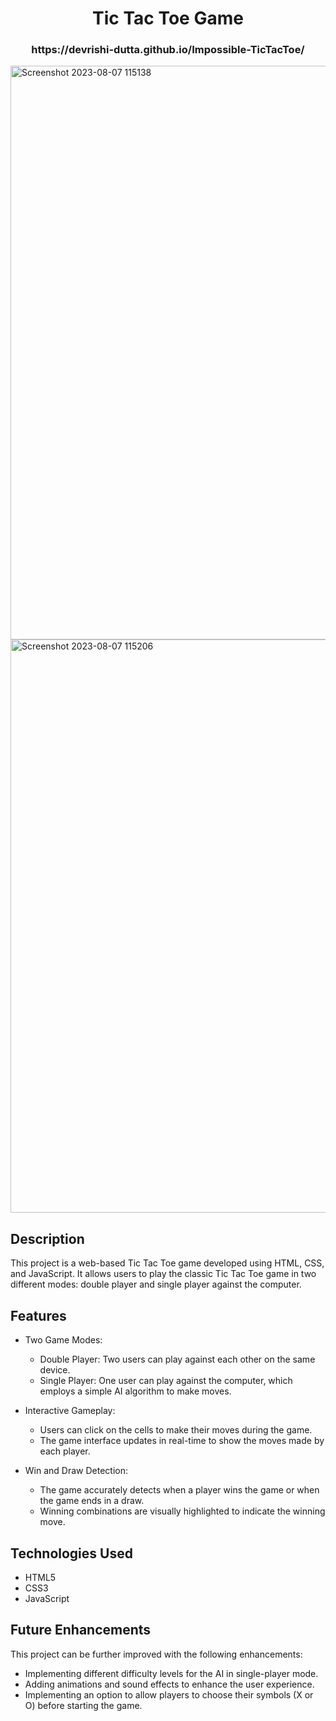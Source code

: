 <div align="center">
<h1 align="center">Tic Tac Toe Game</h1>
  <h3 align="center">
   https://devrishi-dutta.github.io/Impossible-TicTacToe/
  </h3>
</div>


<img width="918" alt="Screenshot 2023-08-07 115138" src="https://github.com/Devrishi-Dutta/Impossible-TicTacToe/assets/97834009/371c7c20-f295-432c-bc00-269772e22756">
<img width="917" alt="Screenshot 2023-08-07 115206" src="https://github.com/Devrishi-Dutta/Impossible-TicTacToe/assets/97834009/9f93cd34-b000-44db-ba12-3620c9624d9f">



## Description

This project is a web-based Tic Tac Toe game developed using HTML, CSS, and JavaScript. It allows users to play the classic Tic Tac Toe game in two different modes: double player and single player against the computer.

## Features

- Two Game Modes:
  - Double Player: Two users can play against each other on the same device.
  - Single Player: One user can play against the computer, which employs a simple AI algorithm to make moves.

- Interactive Gameplay:
  - Users can click on the cells to make their moves during the game.
  - The game interface updates in real-time to show the moves made by each player.

- Win and Draw Detection:
  - The game accurately detects when a player wins the game or when the game ends in a draw.
  - Winning combinations are visually highlighted to indicate the winning move.


## Technologies Used

- HTML5
- CSS3
- JavaScript

## Future Enhancements

This project can be further improved with the following enhancements:

- Implementing different difficulty levels for the AI in single-player mode.
- Adding animations and sound effects to enhance the user experience.
- Implementing an option to allow players to choose their symbols (X or O) before starting the game.